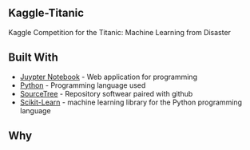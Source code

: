 ## Kaggle-Titanic
Kaggle Competition for the Titanic: Machine Learning from Disaster

## Built With
* [Juypter Notebook](https://jupyter.org/) - Web application for programming
* [Python](https://www.python.org/) - Programming language used
* [SourceTree](https://www.sourcetreeapp.com/) - Repository softwear paired with github
* [Scikit-Learn](https://scikit-learn.org/stable/index.html) - machine learning library for the Python programming language

## Why



